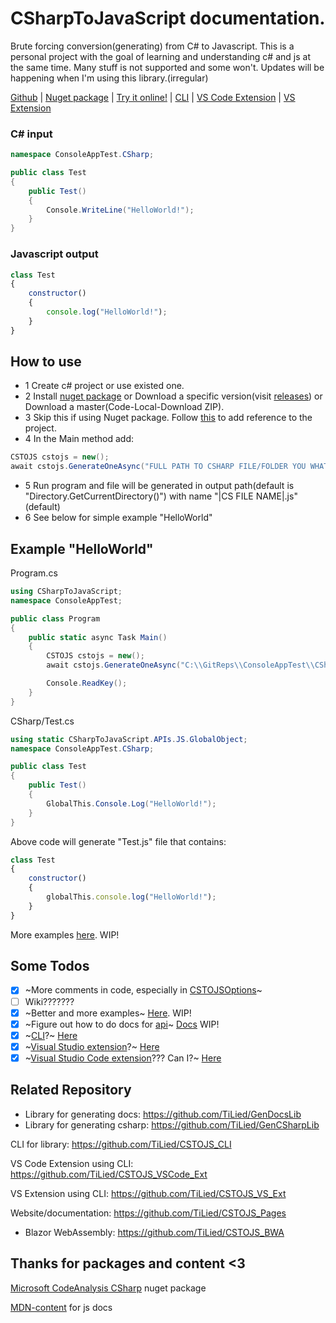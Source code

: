 # **CSharpToJavaScript** documentation.
Brute forcing conversion(generating) from C# to Javascript.
This is a personal project with the goal of learning and understanding c# and js at the same time. Many stuff is not supported and some won't. Updates will be happening when I'm using this library.(irregular)

[Github](https://github.com/TiLied/CSharpToJavaScript) | [Nuget package](https://www.nuget.org/packages/CSharpToJavaScript/) | [Try it online!](https://tilied.github.io/CSTOJS_Pages/BWA/) | [CLI](https://github.com/TiLied/CSTOJS_CLI) | [VS Code Extension](https://marketplace.visualstudio.com/items?itemName=tilied.cstojs-vscode-ext) | [VS Extension](https://marketplace.visualstudio.com/items?itemName=tilied.cstojs-vs-ext)

### C# input
```csharp
namespace ConsoleAppTest.CSharp;

public class Test							
{
	public Test()
	{
		Console.WriteLine("HelloWorld!");
	}
}
```
### Javascript output
```javascript
class Test
{
	constructor()
	{
		console.log("HelloWorld!");
	}
}
```

## How to use
- 1 Create c# project or use existed one.
- 2 Install [nuget package](https://www.nuget.org/packages/CSharpToJavaScript/) or Download a specific version(visit [releases](https://github.com/TiLied/CSharpToJavaScript/releases)) or Download a master(Code-Local-Download ZIP).
- 3 Skip this if using Nuget package. Follow [this](https://learn.microsoft.com/en-us/dotnet/core/tutorials/library-with-visual-studio?pivots=dotnet-7-0#add-a-project-reference) to add reference to the project.
- 4 In the Main method add:
```csharp
CSTOJS cstojs = new();
await cstojs.GenerateOneAsync("FULL PATH TO CSHARP FILE/FOLDER YOU WHAT TO CONVERT");
```
- 5 Run program and file will be generated in output path(default is "Directory.GetCurrentDirectory()") with name "|CS FILE NAME|.js"(default)
- 6 See below for simple example "HelloWorld"

## Example "HelloWorld"
Program.cs
```csharp
using CSharpToJavaScript;
namespace ConsoleAppTest;

public class Program
{
	public static async Task Main()
	{
		CSTOJS cstojs = new();
		await cstojs.GenerateOneAsync("C:\\GitReps\\ConsoleAppTest\\CSharp\\Test.cs");

		Console.ReadKey();
	}
}
```
CSharp/Test.cs
```csharp
using static CSharpToJavaScript.APIs.JS.GlobalObject;
namespace ConsoleAppTest.CSharp;

public class Test
{
	public Test()
	{
		GlobalThis.Console.Log("HelloWorld!");
	}
}
```
Above code will generate "Test.js" file that contains:
```javascript
class Test
{
	constructor()
 	{
   		globalThis.console.log("HelloWorld!");
 	}
}
```
More examples [here](https://tilied.github.io/CSTOJS_Pages/articles/intro.html). WIP!

## Some Todos
- [x] ~More comments in code, especially in [CSTOJSOptions](https://github.com/TiLied/CSharpToJavaScript/blob/master/CSharpToJavaScript/CSTOJSOptions.cs)~
- [ ] Wiki???????
- [x] ~Better and more examples~ [Here](https://tilied.github.io/CSTOJS_Pages/articles/intro.html). WIP!
- [x] ~Figure out how to do docs for [api](https://github.com/TiLied/CSharpToJavaScript/tree/master/CSharpToJavaScript/APIs/JS)~ [Docs](https://tilied.github.io/CSTOJS_Pages/) WIP!
- [x] ~[CLI](https://learn.microsoft.com/en-us/dotnet/standard/commandline/)?~ [Here](https://github.com/TiLied/CSTOJS_CLI)
- [x] ~[Visual Studio extension](https://learn.microsoft.com/en-us/visualstudio/extensibility/starting-to-develop-visual-studio-extensions?view=vs-2022)?~ [Here](https://marketplace.visualstudio.com/items?itemName=tilied.cstojs-vs-ext)
- [x] ~[Visual Studio Code extension](https://code.visualstudio.com/api)??? Can I?~ [Here](https://marketplace.visualstudio.com/items?itemName=tilied.cstojs-vscode-ext)

## Related Repository 
- Library for generating docs: https://github.com/TiLied/GenDocsLib
- Library for generating csharp: https://github.com/TiLied/GenCSharpLib

CLI for library: https://github.com/TiLied/CSTOJS_CLI

VS Code Extension using CLI: https://github.com/TiLied/CSTOJS_VSCode_Ext

VS Extension using CLI: https://github.com/TiLied/CSTOJS_VS_Ext

Website/documentation: https://github.com/TiLied/CSTOJS_Pages
- Blazor WebAssembly: https://github.com/TiLied/CSTOJS_BWA

## Thanks for packages and content <3
[Microsoft CodeAnalysis CSharp](https://www.nuget.org/packages/Microsoft.CodeAnalysis.CSharp/) nuget package

[MDN-content](https://github.com/mdn/content) for js docs


